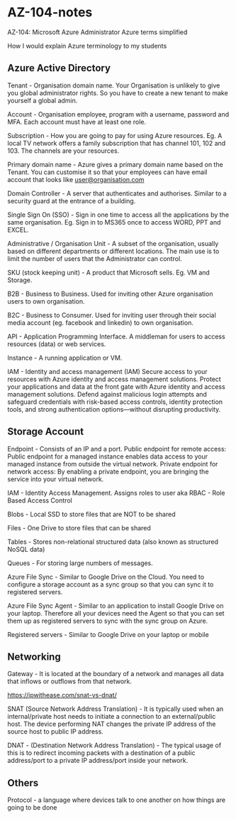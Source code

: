 # AZ-104-notes
AZ-104: Microsoft Azure Administrator
Azure terms simplified

How I would explain Azure terminology to my students

## Azure Active Directory

Tenant - Organisation domain name. Your Organisation is unlikely to give you global administrator rights. So you have to create a new tenant to make yourself a global admin.

Account - Organisation employee, program with a username, password and MFA. Each account must have at least one role.

Subscription - How you are going to pay for using Azure resources. Eg. A local TV network offers a family subscription that has channel 101, 102 and 103. The channels are your resources.

Primary domain name - Azure gives a primary domain name based on the Tenant. You can customise it so that your employees can have email account that looks like <user@organisation.com>

Domain Controller - A server that authenticates and authorises. Similar to a security guard at the entrance of a building.

Single Sign On (SSO) - Sign in one time to access all the applications by the same organisation. Eg. Sign in to MS365 once to access WORD, PPT and EXCEL.

Administrative / Organisation Unit - A subset of the organisation, usually based on different departments or different locations. The main use is to limit the number of users that the Administrator can control.

SKU (stock keeping unit) - A product that Microsoft sells. Eg. VM and Storage.

B2B - Business to Business. Used for inviting other Azure organisation users to own organisation.

B2C - Business to Consumer. Used for inviting user through their social media account (eg. facebook and linkedin) to own organisation.

API - Application Programming Interface. A middleman for users to access resources (data) or web services.

Instance - A running application or VM.

IAM - Identity and access management (IAM) Secure access to your resources with Azure identity and access management solutions. Protect your applications and data at the front gate with Azure identity and access management solutions. Defend against malicious login attempts and safeguard credentials with risk-based access controls, identity protection tools, and strong authentication options—without disrupting productivity.


## Storage Account

Endpoint - Consists of an IP and a port. Public endpoint for remote access: Public endpoint for a managed instance enables data access to your managed instance from outside the virtual network. Private endpoint for network access: By enabling a private endpoint, you are bringing the service into your virtual network.

IAM - Identity Access Management. Assigns roles to user aka RBAC - Role Based Access Control

Blobs - Local SSD to store files that are NOT to be shared

Files - One Drive to store files that can be shared

Tables - Stores non-relational structured data (also known as structured NoSQL data)

Queues - For storing large numbers of messages.

Azure File Sync - Similar to Google Drive on the Cloud. You need to configure a storage account as a sync group so that you can sync it to registered servers.

Azure File Sync Agent - Similar to an application to install Google Drive on your laptop. Therefore all your devices need the Agent so that you can set them up as registered servers to sync with the sync group on Azure.

Registered servers - Similar to Google Drive on your laptop or mobile

## Networking

Gateway - It is located at the boundary of a network and manages all data that inflows or outflows from that network.

https://ipwithease.com/snat-vs-dnat/

SNAT (Source Network Address Translation) - It is typically used when an internal/private host needs to initiate a connection to an external/public host. The device performing NAT changes the private IP address of the source host to public IP address.

DNAT - (Destination Network Address Translation) - The typical usage of this is to redirect incoming packets with a destination of a public address/port to a private IP address/port inside your network.

## Others

Protocol - a language where devices talk to one another on how things are going to be done

